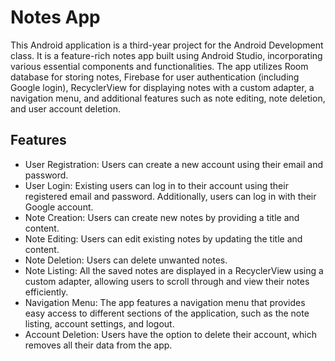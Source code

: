 # Notes App
 This Android application is a third-year project for the Android Development class. It is a feature-rich notes app built using Android Studio, incorporating various essential components and functionalities. The app utilizes Room database for storing notes, Firebase for user authentication (including Google login), RecyclerView for displaying notes with a custom adapter, a navigation menu, and additional features such as note editing, note deletion, and user account deletion.
## Features

- User Registration: Users can create a new account using their email and password.
- User Login: Existing users can log in to their account using their registered email and password. Additionally, users can log in with their Google account.
- Note Creation: Users can create new notes by providing a title and content.
- Note Editing: Users can edit existing notes by updating the title and content.
- Note Deletion: Users can delete unwanted notes.
- Note Listing: All the saved notes are displayed in a RecyclerView using a custom adapter, allowing users to scroll through and view their notes efficiently.
- Navigation Menu: The app features a navigation menu that provides easy access to different sections of the application, such as the note listing, account settings, and logout.
- Account Deletion: Users have the option to delete their account, which removes all their data from the app.
